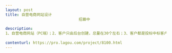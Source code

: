 ```yaml
---                
layout: post       
title: 自营电商网站设计
                                招募中
           
description: 
1、自营电商网站（PC端）；2、客户只由后台创建，总量在30个左右；3、客户都是投标中标客户，每个客户对单个商品可能存在不同的中标价格；4、单个客户浏览网站时，浏览中标商品显示市场价和中标价，浏览其余非中标商品显示市场价；
     
contenturl: https://pro.lagou.com/project/8100.html      
---                 
```


